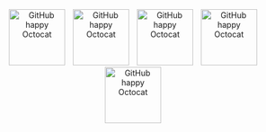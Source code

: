 <div align="center">
  <img src="https://github.com/images/mona-happy.gif" alt="GitHub happy Octocat" width="100" style="margin: 0 5px;">
  <img src="https://github.com/images/mona-happy.gif" alt="GitHub happy Octocat" width="100" style="margin: 0 5px;">
  <img src="https://github.com/images/mona-happy.gif" alt="GitHub happy Octocat" width="100" style="margin: 0 5px;">
  <img src="https://github.com/images/mona-happy.gif" alt="GitHub happy Octocat" width="100" style="margin: 0 5px;">
  <img src="https://github.com/images/mona-happy.gif" alt="GitHub happy Octocat" width="100" style="margin: 0 5px;">
</div>
